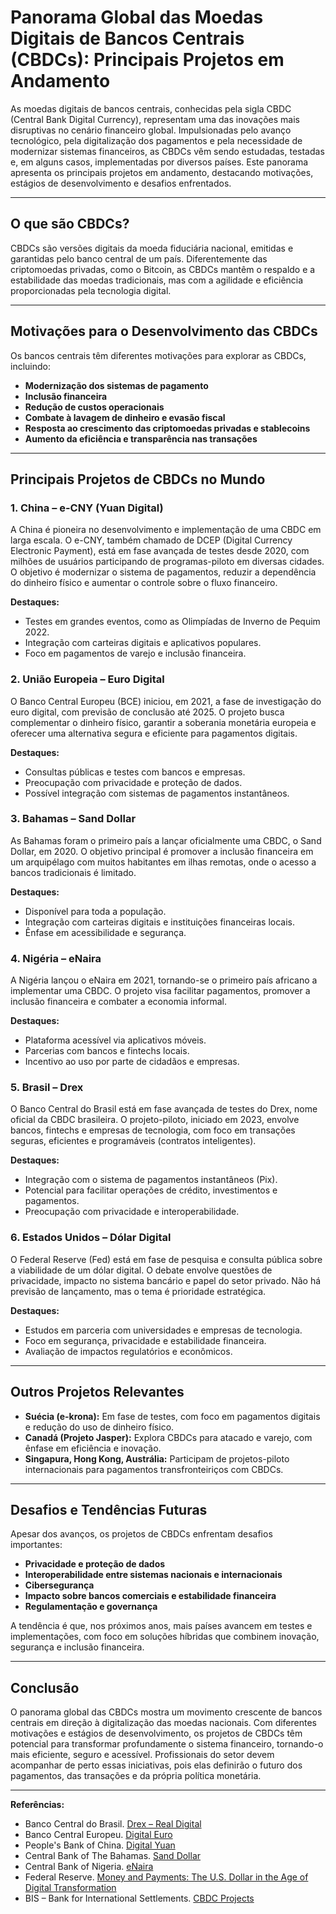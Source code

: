 # Panorama Global das Moedas Digitais de Bancos Centrais (CBDCs): Principais Projetos em Andamento

As moedas digitais de bancos centrais, conhecidas pela sigla CBDC (Central Bank Digital Currency), representam uma das inovações mais disruptivas no cenário financeiro global. Impulsionadas pelo avanço tecnológico, pela digitalização dos pagamentos e pela necessidade de modernizar sistemas financeiros, as CBDCs vêm sendo estudadas, testadas e, em alguns casos, implementadas por diversos países. Este panorama apresenta os principais projetos em andamento, destacando motivações, estágios de desenvolvimento e desafios enfrentados.

---

## O que são CBDCs?

CBDCs são versões digitais da moeda fiduciária nacional, emitidas e garantidas pelo banco central de um país. Diferentemente das criptomoedas privadas, como o Bitcoin, as CBDCs mantêm o respaldo e a estabilidade das moedas tradicionais, mas com a agilidade e eficiência proporcionadas pela tecnologia digital.

---

## Motivações para o Desenvolvimento das CBDCs

Os bancos centrais têm diferentes motivações para explorar as CBDCs, incluindo:

- **Modernização dos sistemas de pagamento**  
- **Inclusão financeira**  
- **Redução de custos operacionais**  
- **Combate à lavagem de dinheiro e evasão fiscal**  
- **Resposta ao crescimento das criptomoedas privadas e stablecoins**  
- **Aumento da eficiência e transparência nas transações**

---

## Principais Projetos de CBDCs no Mundo

### 1. **China – e-CNY (Yuan Digital)**

A China é pioneira no desenvolvimento e implementação de uma CBDC em larga escala. O e-CNY, também chamado de DCEP (Digital Currency Electronic Payment), está em fase avançada de testes desde 2020, com milhões de usuários participando de programas-piloto em diversas cidades. O objetivo é modernizar o sistema de pagamentos, reduzir a dependência do dinheiro físico e aumentar o controle sobre o fluxo financeiro.

**Destaques:**
- Testes em grandes eventos, como as Olimpíadas de Inverno de Pequim 2022.
- Integração com carteiras digitais e aplicativos populares.
- Foco em pagamentos de varejo e inclusão financeira.

### 2. **União Europeia – Euro Digital**

O Banco Central Europeu (BCE) iniciou, em 2021, a fase de investigação do euro digital, com previsão de conclusão até 2025. O projeto busca complementar o dinheiro físico, garantir a soberania monetária europeia e oferecer uma alternativa segura e eficiente para pagamentos digitais.

**Destaques:**
- Consultas públicas e testes com bancos e empresas.
- Preocupação com privacidade e proteção de dados.
- Possível integração com sistemas de pagamentos instantâneos.

### 3. **Bahamas – Sand Dollar**

As Bahamas foram o primeiro país a lançar oficialmente uma CBDC, o Sand Dollar, em 2020. O objetivo principal é promover a inclusão financeira em um arquipélago com muitos habitantes em ilhas remotas, onde o acesso a bancos tradicionais é limitado.

**Destaques:**
- Disponível para toda a população.
- Integração com carteiras digitais e instituições financeiras locais.
- Ênfase em acessibilidade e segurança.

### 4. **Nigéria – eNaira**

A Nigéria lançou o eNaira em 2021, tornando-se o primeiro país africano a implementar uma CBDC. O projeto visa facilitar pagamentos, promover a inclusão financeira e combater a economia informal.

**Destaques:**
- Plataforma acessível via aplicativos móveis.
- Parcerias com bancos e fintechs locais.
- Incentivo ao uso por parte de cidadãos e empresas.

### 5. **Brasil – Drex**

O Banco Central do Brasil está em fase avançada de testes do Drex, nome oficial da CBDC brasileira. O projeto-piloto, iniciado em 2023, envolve bancos, fintechs e empresas de tecnologia, com foco em transações seguras, eficientes e programáveis (contratos inteligentes).

**Destaques:**
- Integração com o sistema de pagamentos instantâneos (Pix).
- Potencial para facilitar operações de crédito, investimentos e pagamentos.
- Preocupação com privacidade e interoperabilidade.

### 6. **Estados Unidos – Dólar Digital**

O Federal Reserve (Fed) está em fase de pesquisa e consulta pública sobre a viabilidade de um dólar digital. O debate envolve questões de privacidade, impacto no sistema bancário e papel do setor privado. Não há previsão de lançamento, mas o tema é prioridade estratégica.

**Destaques:**
- Estudos em parceria com universidades e empresas de tecnologia.
- Foco em segurança, privacidade e estabilidade financeira.
- Avaliação de impactos regulatórios e econômicos.

---

## Outros Projetos Relevantes

- **Suécia (e-krona):** Em fase de testes, com foco em pagamentos digitais e redução do uso de dinheiro físico.
- **Canadá (Projeto Jasper):** Explora CBDCs para atacado e varejo, com ênfase em eficiência e inovação.
- **Singapura, Hong Kong, Austrália:** Participam de projetos-piloto internacionais para pagamentos transfronteiriços com CBDCs.

---

## Desafios e Tendências Futuras

Apesar dos avanços, os projetos de CBDCs enfrentam desafios importantes:

- **Privacidade e proteção de dados**
- **Interoperabilidade entre sistemas nacionais e internacionais**
- **Cibersegurança**
- **Impacto sobre bancos comerciais e estabilidade financeira**
- **Regulamentação e governança**

A tendência é que, nos próximos anos, mais países avancem em testes e implementações, com foco em soluções híbridas que combinem inovação, segurança e inclusão financeira.

---

## Conclusão

O panorama global das CBDCs mostra um movimento crescente de bancos centrais em direção à digitalização das moedas nacionais. Com diferentes motivações e estágios de desenvolvimento, os projetos de CBDCs têm potencial para transformar profundamente o sistema financeiro, tornando-o mais eficiente, seguro e acessível. Profissionais do setor devem acompanhar de perto essas iniciativas, pois elas definirão o futuro dos pagamentos, das transações e da própria política monetária.

---

**Referências:**
- Banco Central do Brasil. [Drex – Real Digital](https://www.bcb.gov.br/estabilidadefinanceira/real-digital)
- Banco Central Europeu. [Digital Euro](https://www.ecb.europa.eu/paym/digital_euro/html/index.en.html)
- People's Bank of China. [Digital Yuan](http://www.pbc.gov.cn/)
- Central Bank of The Bahamas. [Sand Dollar](https://www.sanddollar.bs/)
- Central Bank of Nigeria. [eNaira](https://www.enaira.gov.ng/)
- Federal Reserve. [Money and Payments: The U.S. Dollar in the Age of Digital Transformation](https://www.federalreserve.gov/publications/money-and-payments-discussion-paper.htm)
- BIS – Bank for International Settlements. [CBDC Projects](https://www.bis.org/cbdc/index.htm)